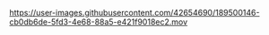https://user-images.githubusercontent.com/42654690/189500146-cb0db6de-5fd3-4e68-88a5-e421f9018ec2.mov
